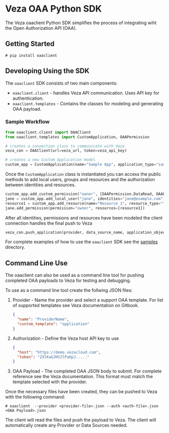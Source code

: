 # Veza OAA Python SDK

The Veza oaaclient Python SDK simplifies the process of integrating wiht the Open Authorization API (OAA).

## Getting Started
```
# pip install oaaclient
```

## Developing Using the SDK

The `oaaclient` SDK consists of two main components:
  * `oaaclient.client` - handles Veza API communication. Uses API key for authentication.
  * `oaaclient.templates` - Contains the classes for modeling and generating OAA payload.

### Sample Workflow
```python
from oaaclient.client import OAAClient
from oaaclient.templates import CustomApplication, OAAPermission

# creates a connection class to communicate with Veza
veza_con = OAAClient(url=veza_url, token=veza_api_key)

# creates a new Custom Application model
custom_app = CustomApplication(name="Sample App", application_type="sample")
```

Once the `CustomApplication` class is instantiated you can access the public methods to add local users, groups and resources and the authorization between identities and resources.

```python
custom_app.add_custom_permission("owner", [OAAPermission.DataRead, OAAPermission.DataWrite])
jane = custom_app.add_local_user("jane", identities="jane@example.com")
resource1 = custom_app.add_resource(name="Resource 1", resource_type="thing")
jane.add_permission(permission="owner", resources=[resource1])
```

After all identities, permissions and resources have been modeled the client connection handles the final push to Veza

```python
veza_con.push_application(provider, data_source_name, application_object=custom_app)
```

For complete examples of how to use the `oaaclient` SDK see the [samples](https://github.com/veza/oaaclient-py/samples)
directory.

## Command Line Use

The oaaclient can also be used as a command line tool for pushing completed OAA payloads to Veza for testing and debugging.

To use as a command line tool create the follwing JSON files:
1. Provider - Name the provider and select a support OAA template. For list of supported templates see Veza documentation on Gitbook.

   ```json
   {
     "name": "ProviderName",
     "custom_template": "application"
   }
   ```

2. Authorization - Define the Veza host API key to use

     ```json
     {
       "host": "https://demo.vezacloud.com",
       "token": "ZXlKaGJHY2lPaUpJ....."
     }
     ```

3. OAA Payload - The completed OAA JSON body to submit. For complete reference see the Veza documentation. This format must match the template selected with the provider.


Once the necessary files have been created, they can be pushed to Veza with the following command:

```shell
# oaaclient  --provider <provider-file>.json --auth <auth-file>.json <OAA Payload>.json
```

The client will read the files and push the payload to Veza. The client will automatically create any Provider or Data Sources needed.
